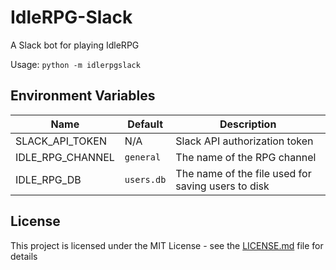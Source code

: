 # IdleRPG-Slack

A Slack bot for playing IdleRPG

Usage: `python -m idlerpgslack`

## Environment Variables

| Name  | Default | Description |
| --- | --- | --- |
| SLACK_API_TOKEN | N/A | Slack API authorization token |
| IDLE_RPG_CHANNEL | `general` | The name of the RPG channel |
| IDLE_RPG_DB | `users.db` | The name of the file used for saving users to disk |


## License

This project is licensed under the MIT License - see the [LICENSE.md](LICENSE.md) file for details
